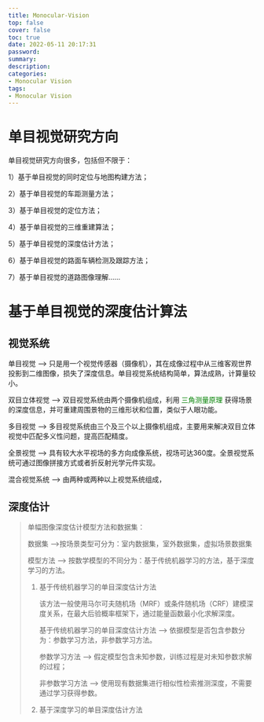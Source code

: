 ```yaml
---
title: Monocular-Vision
top: false
cover: false
toc: true
date: 2022-05-11 20:17:31
password:
summary:
description:
categories:
- Monocular Vision
tags:
- Monocular Vision
---
```


# 单目视觉研究方向

单目视觉研究方向很多，包括但不限于：

1）基于单目视觉的同时定位与地图构建方法；

2）基于单目视觉的车距测量方法；

3）基于单目视觉的定位方法；

4）基于单目视觉的三维重建算法；

5）基于单目视觉的深度估计方法；

6）基于单目视觉的路面车辆检测及跟踪方法；

7）基于单目视觉的道路图像理解……



# 基于单目视觉的深度估计算法

## 视觉系统

单目视觉 --> 只是用一个视觉传感器（摄像机），其在成像过程中从三维客观世界投影到二维图像，损失了深度信息。单目视觉系统结构简单，算法成熟，计算量较小。

双目立体视觉 --> 双目视觉系统由两个摄像机组成，利用 <font color=green>三角测量原理</font> 获得场景的深度信息，并可重建周围景物的三维形状和位置，类似于人眼功能。

多目视觉 --> 多目视觉系统由三个及三个以上摄像机组成，主要用来解决双目立体视觉中匹配多义性问题，提高匹配精度。

全景视觉 --> 具有较大水平视场的多方向成像系统，视场可达360度。全景视觉系统可通过图像拼接方式或者折反射光学元件实现。

混合视觉系统 --> 由两种或两种以上视觉系统组成，

## 深度估计

> 单幅图像深度估计模型方法和数据集：
>
> 数据集 -->按场景类型可分为：室内数据集，室外数据集，虚拟场景数据集
>
> 模型方法 --> 按数学模型的不同分为：基于传统机器学习的方法，基于深度学习的方法。
>
> 1. 基于传统机器学习的单目深度估计方法
>
>    该方法一般使用马尔可夫随机场（MRF）或条件随机场（CRF）建模深度关系，在最大后验概率框架下，通过能量函数最小化求解深度。
>
>    基于传统机器学习的单目深度估计方法 --> 依据模型是否包含参数分为：参数学习方法，非参数学习方法。
>
>    参数学习方法 --> 假定模型包含未知参数，训练过程是对未知参数求解的过程；
>
>    非参数学习方法 --> 使用现有数据集进行相似性检索推测深度，不需要通过学习获得参数。
>
> 2. 基于深度学习的单目深度估计方法


































